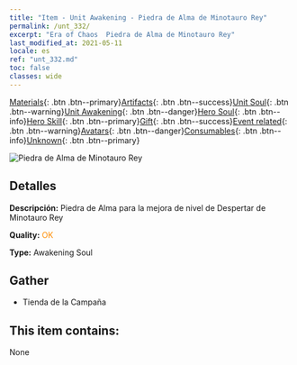```yaml
---
title: "Item - Unit Awakening - Piedra de Alma de Minotauro Rey"
permalink: /unt_332/
excerpt: "Era of Chaos  Piedra de Alma de Minotauro Rey"
last_modified_at: 2021-05-11
locale: es
ref: "unt_332.md"
toc: false
classes: wide
---
```

 [Materials](/ItemsES/){: .btn .btn--primary}[Artifacts](/ItemsES/Artifacts/){: .btn .btn--success}[Unit Soul](/ItemsES/UnitSoul/){: .btn .btn--warning}[Unit Awakening](/ItemsES/UnitAwakening/){: .btn .btn--danger}[Hero Soul](/ItemsES/HeroSoul/){: .btn .btn--info}[Hero Skill](/ItemsES/HeroSkill/){: .btn .btn--primary}[Gift](/ItemsES/Gift/){: .btn .btn--success}[Event related](/ItemsES/Events/){: .btn .btn--warning}[Avatars](/ItemsES/Avatars/){: .btn .btn--danger}[Consumables](/ItemsES/Consumables/){: .btn .btn--info}[Unknown](/ItemsES/Unknown/){: .btn .btn--primary}

 ![Piedra de Alma de Minotauro Rey](/images/u/tia_niutouguai.jpg)

## Detalles
 **Descripción:** Piedra de Alma para la mejora de nivel de Despertar de Minotauro Rey

 **Quality:** <span style="color: #FF8C00">OK</span>

 **Type:** Awakening Soul

## Gather

*    Tienda de la Campaña 

## This item contains:

  None

